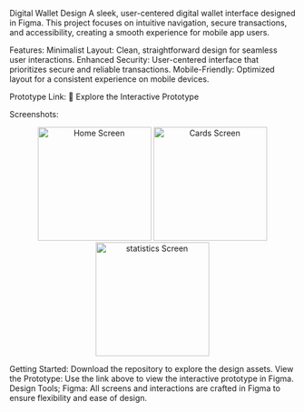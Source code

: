 Digital Wallet Design
A sleek, user-centered digital wallet interface designed in Figma. This project focuses on intuitive navigation, secure transactions, and accessibility, creating a smooth experience for mobile app users.

Features:
Minimalist Layout: Clean, straightforward design for seamless user interactions.
Enhanced Security: User-centered interface that prioritizes secure and reliable transactions.
Mobile-Friendly: Optimized layout for a consistent experience on mobile devices.

Prototype Link:
🔗 Explore the Interactive Prototype

Screenshots:
<div align="center"> <img src="screenshots/home.png" alt="Home Screen" width="200"> <img src="screenshots/cards.png" alt="Cards Screen" width="200"> <img src="screenshots/statistics.png" alt="statistics Screen" width="200"> </div>

Getting Started: Download the repository to explore the design assets.
View the Prototype: Use the link above to view the interactive prototype in Figma.
Design Tools;
Figma: All screens and interactions are crafted in Figma to ensure flexibility and ease of design.
